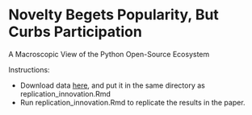 # Novelty Begets Popularity, But Curbs Participation
A Macroscopic View of the Python Open-Source Ecosystem



Instructions:
- Download data [here](https://drive.google.com/drive/folders/17Cp02JX7i7gvxKVZUsWg8M8LtVrLNST7?usp=share_link), and put it in the same directory as replication_innovation.Rmd  
- Run replication_innovation.Rmd to replicate the results in the paper.
